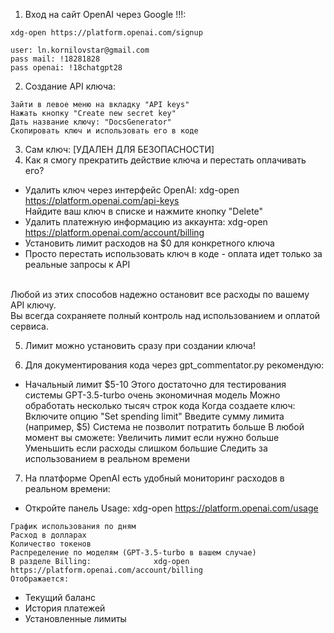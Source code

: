 1. Вход на сайт OpenAI через Google !!!:  
```
xdg-open https://platform.openai.com/signup

user: ln.kornilovstar@gmail.com
pass mail: !18281828
pass openai: !18chatgpt28
```

2. Создание API ключа:
```
Зайти в левое меню на вкладку "API keys"
Нажать кнопку "Create new secret key"
Дать название ключу: "DocsGenerator" 
Скопировать ключ и использовать его в коде
```

3. Сам ключ: [УДАЛЕН ДЛЯ БЕЗОПАСНОСТИ]
4. Как я смогу прекратить действие ключа и перестать оплачивать его?
* Удалить ключ через интерфейс OpenAI:      xdg-open https://platform.openai.com/api-keys
  <br>Найдите ваш ключ в списке и нажмите кнопку "Delete"
* Удалить платежную информацию из аккаунта: xdg-open https://platform.openai.com/account/billing
* Установить лимит расходов на $0 для конкретного ключа
* Просто перестать использовать ключ в коде - оплата идет только за реальные запросы к API

<br>Любой из этих способов надежно остановит все расходы по вашему API ключу.
<br>Вы всегда сохраняете полный контроль над использованием и оплатой сервиса.

5. Лимит можно установить сразу при создании ключа!

6. Для документирования кода через gpt_commentator.py рекомендую:
* Начальный лимит $5-10     Этого достаточно для тестирования системы
  GPT-3.5-turbo очень экономичная модель
  Можно обработать несколько тысяч строк кода
  Когда создаете ключ:
  Включите опцию "Set spending limit"
  Введите сумму лимита (например, $5)
  Система не позволит потратить больше
  В любой момент вы сможете:
  Увеличить лимит если нужно больше
  Уменьшить если расходы слишком большие
  Следить за использованием в реальном времени

7. На платформе OpenAI есть удобный мониторинг расходов в реальном времени:
* Откройте панель Usage:        xdg-open https://platform.openai.com/usage
```
График использования по дням
Расход в долларах
Количество токенов
Распределение по моделям (GPT-3.5-turbo в вашем случае)
В разделе Billing:              xdg-open https://platform.openai.com/account/billing
Отображается:
```
* Текущий баланс
* История платежей
* Установленные лимиты


